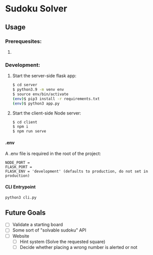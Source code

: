 # Sudoku Solver

## Usage

### Prerequesites:
1.

### Development:

1. Start the server-side flask app:

    ```sh
    $ cd server
    $ python3.9 -m venv env
    $ source env/bin/activate
    (env)$ pip3 install -r requirements.txt
    (env)$ python3 app.py
    ```

1. Start the client-side Node server:
    ```sh
    $ cd client
    $ npm i
    $ npm run serve
    ```

#### .env
A .env file is required in the root of the project:
```
NODE_PORT =
FLASK_PORT =
FLASK_ENV = 'development' (defaults to production, do not set in production)
```
#### CLI Entrypoint
`python3 cli.py`

## Future Goals
* [ ] Validate a starting board
* [ ] Some sort of "solvable sudoku" API
* [ ] Website
  * [ ] Hint system (Solve the requested square)
  * [ ] Decide whether placing a wrong number is alerted or not